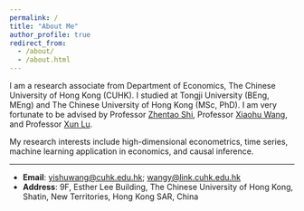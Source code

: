 ```yaml
---
permalink: /
title: "About Me"
author_profile: true
redirect_from: 
  - /about/
  - /about.html
---
```


I am a research associate from Department of Economics, The Chinese University of Hong Kong (CUHK). I studied at Tongji University (BEng, MEng) and The Chinese University of Hong Kong (MSc, PhD). I am very fortunate to be advised by Professor [Zhentao Shi](https://zhentaoshi.github.io/), Professor [Xiaohu Wang](https://sites.google.com/site/frankxiaohuwang/), and Professor [Xun Lu](https://teacher.econ.cuhk.edu.hk/~xunlu/). 

My research interests include high-dimensional econometrics, time series, machine learning application in economics, and causal inference. 

---

* **Email**: <yishuwang@cuhk.edu.hk>; <wangy@link.cuhk.edu.hk>
* **Address**: 9F, Esther Lee Building, The Chinese University of Hong Kong, Shatin, New Territories, Hong Kong SAR, China
